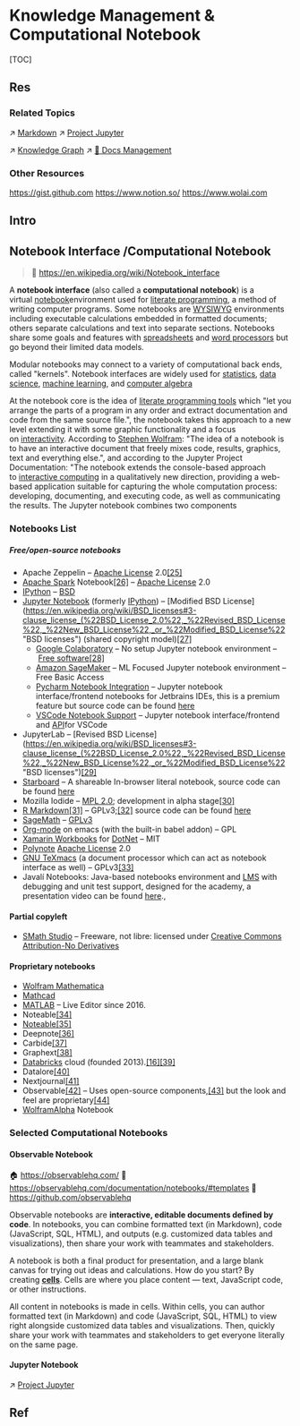 # Knowledge Management & Computational Notebook

[TOC]



## Res
### Related Topics
↗ [Markdown](../../👩‍💻%20Computer%20Languages%20&%20Programming%20Methodology/Other%20Languages%20for%20Specific%20Areas/🪁%20DSL(Domain%20Specific%20Languages)%20&%20GPL(General%20Purpose%20Languages)/Markup%20Languages/Markdown.md)
↗ [Project Jupyter](../../👩‍💻%20Computer%20Languages%20&%20Programming%20Methodology/Interpreted%20Languages/Python/Python%20Applications%20&%20Programming/Python%20GUI%20Application/Project%20Jupyter.md)

↗ [Knowledge Graph](../../../Data-Oriented%20&%20Human-Centered%20Technologies/Data%20Science/⛏️%20Data%20Mining/Knowledge%20Graph/Knowledge%20Graph.md)
↗ [📇 Docs Management](../../🥷🏼%20Operating%20Systems%20&%20Kernels%20(Engineering%20Part)/Linux%20(Derived%20From%20UNIX%20Family)/Linux%20Free%20Software%20&%20OSS%20(Open%20Source%20Software)/Text%20&%20File%20&%20Dir%20Management/📇%20Docs%20Management.md)


### Other Resources
https://gist.github.com
https://www.notion.so/
https://www.wolai.com



## Intro



## Notebook Interface /Computational Notebook
> 🔗 https://en.wikipedia.org/wiki/Notebook_interface

A **notebook interface** (also called a **computational notebook**) is a virtual [notebook](https://en.wikipedia.org/wiki/Notebook "Notebook")environment used for [literate programming](https://en.wikipedia.org/wiki/Literate_programming "Literate programming"), a method of writing computer programs. Some notebooks are [WYSIWYG](https://en.wikipedia.org/wiki/WYSIWYG "WYSIWYG") environments including executable calculations embedded in formatted documents; others separate calculations and text into separate sections. Notebooks share some goals and features with [spreadsheets](https://en.wikipedia.org/wiki/Spreadsheet "Spreadsheet") and [word processors](https://en.wikipedia.org/wiki/Word_processor "Word processor") but go beyond their limited data models.

Modular notebooks may connect to a variety of computational back ends, called "kernels". Notebook interfaces are widely used for [statistics](https://en.wikipedia.org/wiki/Computational_statistics "Computational statistics"), [data science](https://en.wikipedia.org/wiki/Data_science "Data science"), [machine learning](https://en.wikipedia.org/wiki/Machine_learning "Machine learning"), and [computer algebra](https://en.wikipedia.org/wiki/Computer_algebra "Computer algebra")

At the notebook core is the idea of [literate programming tools](https://en.wikipedia.org/wiki/Literate_programming "Literate programming") which "let you arrange the parts of a program in any order and extract documentation and code from the same source file.", the notebook takes this approach to a new level extending it with some graphic functionality and a focus on [interactivity](https://en.wikipedia.org/wiki/Interactive_computing "Interactive computing"). According to [Stephen Wolfram](https://en.wikipedia.org/wiki/Stephen_Wolfram "Stephen Wolfram"): "The idea of a notebook is to have an interactive document that freely mixes code, results, graphics, text and everything else.", and according to the Jupyter Project Documentation: "The notebook extends the console-based approach to [interactive computing](https://en.wikipedia.org/wiki/Interactive_computing "Interactive computing") in a qualitatively new direction, providing a web-based application suitable for capturing the whole computation process: developing, documenting, and executing code, as well as communicating the results. The Jupyter notebook combines two components


### Notebooks List
##### Free/open-source notebooks
- Apache Zeppelin – [Apache License](https://en.wikipedia.org/wiki/Apache_License "Apache License") 2.0[[25]](https://en.wikipedia.org/wiki/Notebook_interface#cite_note-25)
- [Apache Spark](https://en.wikipedia.org/wiki/Apache_Spark "Apache Spark") Notebook[[26]](https://en.wikipedia.org/wiki/Notebook_interface#cite_note-26) – [Apache License](https://en.wikipedia.org/wiki/Apache_License "Apache License") 2.0
- [IPython](https://en.wikipedia.org/wiki/IPython "IPython") – [BSD](https://en.wikipedia.org/wiki/BSD_licenses "BSD licenses")
- [Jupyter Notebook](https://en.wikipedia.org/wiki/Project_Jupyter#Jupyter_Notebook "Project Jupyter") (formerly [IPython](https://en.wikipedia.org/wiki/IPython "IPython")) – [Modified BSD License](https://en.wikipedia.org/wiki/BSD_licenses#3-clause_license_(%22BSD_License_2.0%22,_%22Revised_BSD_License%22,_%22New_BSD_License%22,_or_%22Modified_BSD_License%22 "BSD licenses") (shared copyright model)[[27]](https://en.wikipedia.org/wiki/Notebook_interface#cite_note-27)
    - [Google Colaboratory](https://colab.research.google.com/notebooks/intro.ipynb) – No setup Jupyter notebook environment – [Free software](https://en.wikipedia.org/wiki/Free_software "Free software")[[28]](https://en.wikipedia.org/wiki/Notebook_interface#cite_note-28)
    - [Amazon SageMaker](https://aws.amazon.com/sagemaker/) – ML Focused Jupyter notebook environment – Free Basic Access
    - [Pycharm Notebook Integration](https://www.jetbrains.com/help/pycharm/jupyter-notebook-support.html) – Jupyter notebook interface/frontend notebooks for Jetbrains IDEs, this is a premium feature but source code can be found [here](https://github.com/JetBrains/intellij-ipnb)
    - [VSCode Notebook Support](https://code.visualstudio.com/docs/python/jupyter-support) – Jupyter notebook interface/frontend and [API](https://code.visualstudio.com/api/extension-guides/notebook)for VSCode
- JupyterLab – [Revised BSD License](https://en.wikipedia.org/wiki/BSD_licenses#3-clause_license_(%22BSD_License_2.0%22,_%22Revised_BSD_License%22,_%22New_BSD_License%22,_or_%22Modified_BSD_License%22 "BSD licenses")[[29]](https://en.wikipedia.org/wiki/Notebook_interface#cite_note-29)
- [Starboard](https://starboard.gg/) – A shareable In-browser literal notebook, source code can be found [here](https://github.com/gzuidhof/starboard-notebook)
- Mozilla Iodide – [MPL 2.0](https://en.wikipedia.org/wiki/Mozilla_Public_License "Mozilla Public License"); development in alpha stage[[30]](https://en.wikipedia.org/wiki/Notebook_interface#cite_note-30)
- [R Markdown](https://rmarkdown.rstudio.com/)[[31]](https://en.wikipedia.org/wiki/Notebook_interface#cite_note-31) – GPLv3;[[32]](https://en.wikipedia.org/wiki/Notebook_interface#cite_note-32) source code can be found [here](https://github.com/rstudio/rmarkdown)
- [SageMath](https://en.wikipedia.org/wiki/SageMath "SageMath") – [GPLv3](https://en.wikipedia.org/wiki/GPLv3 "GPLv3")
- [Org-mode](https://en.wikipedia.org/wiki/Org-mode "Org-mode") on emacs (with the built-in babel addon) – GPL
- [Xamarin Workbooks](https://docs.microsoft.com/en-us/xamarin/tools/workbooks/) for [DotNet](https://en.wikipedia.org/wiki/DotNet_Core "DotNet Core") – MIT
- [Polynote](https://polynote.org/) [Apache License](https://en.wikipedia.org/wiki/Apache_License "Apache License") 2.0
- [GNU TeXmacs](https://en.wikipedia.org/wiki/GNU_TeXmacs "GNU TeXmacs") (a document processor which can act as notebook interface as well) – GPLv3[[33]](https://en.wikipedia.org/wiki/Notebook_interface#cite_note-33)
- Javalí Notebooks: Java-based notebooks environment and [LMS](https://en.wikipedia.org/wiki/Learning_management_system "Learning management system") with debugging and unit test support, designed for the academy, a presentation video can be found [here](https://www.youtube.com/watch?v=SmprxYB86mg).,
#### Partial copyleft
- [SMath Studio](https://en.wikipedia.org/wiki/SMath_Studio "SMath Studio") – Freeware, not libre: licensed under [Creative Commons Attribution-No Derivatives](https://en.wikipedia.org/wiki/Creative_Commons_licenses "Creative Commons licenses")
#### Proprietary notebooks
- [Wolfram Mathematica](https://en.wikipedia.org/wiki/Wolfram_Mathematica "Wolfram Mathematica")
- [Mathcad](https://en.wikipedia.org/wiki/Mathcad "Mathcad")
- [MATLAB](https://en.wikipedia.org/wiki/MATLAB "MATLAB") – Live Editor since 2016.
- Noteable[[34]](https://en.wikipedia.org/wiki/Notebook_interface#cite_note-34)
- [Noteable](https://en.wikipedia.org/w/index.php?title=Noteable&action=edit&redlink=1 "Noteable (page does not exist)")[[35]](https://en.wikipedia.org/wiki/Notebook_interface#cite_note-35)
- Deepnote[[36]](https://en.wikipedia.org/wiki/Notebook_interface#cite_note-36)
- Carbide[[37]](https://en.wikipedia.org/wiki/Notebook_interface#cite_note-37)
- Graphext[[38]](https://en.wikipedia.org/wiki/Notebook_interface#cite_note-38)
- [Databricks](https://en.wikipedia.org/wiki/Databricks "Databricks") cloud (founded 2013).[[16]](https://en.wikipedia.org/wiki/Notebook_interface#cite_note-:0-16)[[39]](https://en.wikipedia.org/wiki/Notebook_interface#cite_note-39)
- Datalore[[40]](https://en.wikipedia.org/wiki/Notebook_interface#cite_note-40)
- Nextjournal[[41]](https://en.wikipedia.org/wiki/Notebook_interface#cite_note-41)
- Observable[[42]](https://en.wikipedia.org/wiki/Notebook_interface#cite_note-42) – Uses open-source components,[[43]](https://en.wikipedia.org/wiki/Notebook_interface#cite_note-43) but the look and feel are proprietary[[44]](https://en.wikipedia.org/wiki/Notebook_interface#cite_note-44)
- [WolframAlpha](https://en.wikipedia.org/wiki/WolframAlpha "WolframAlpha") Notebook


### Selected Computational Notebooks
#### Observable Notebook
🏠 https://observablehq.com/
📂 https://observablehq.com/documentation/notebooks/#templates
🚧 https://github.com/observablehq

Observable notebooks are **interactive, editable documents defined by code**. In notebooks, you can combine formatted text (in Markdown), code (JavaScript, SQL, HTML), and outputs (e.g. customized data tables and visualizations), then share your work with teammates and stakeholders.

A notebook is both a final product for presentation, and a large blank canvas for trying out ideas and calculations. How do you start? By creating **[cells](https://observablehq.com/documentation/cells/)**. Cells are where you place content — text, JavaScript code, or other instructions.

All content in notebooks is made in cells. Within cells, you can author formatted text (in Markdown) and code (JavaScript, SQL, HTML) to view right alongside customized data tables and visualizations. Then, quickly share your work with teammates and stakeholders to get everyone literally on the same page.
#### Jupyter Notebook
↗ [Project Jupyter](../../👩‍💻%20Computer%20Languages%20&%20Programming%20Methodology/Interpreted%20Languages/Python/Python%20Applications%20&%20Programming/Python%20GUI%20Application/Project%20Jupyter.md)



## Ref
[Notebook interface | Wikipedia]: https://en.wikipedia.org/wiki/Notebook_interface
